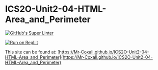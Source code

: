 # ICS2O-Unit2-04-HTML-Area_and_Perimeter

[![GitHub's Super Linter](https://github.com/Mr-Coxall/ICS2O-Unit2-04-HTML-Area_and_Perimeter/workflows/GitHub's%20Super%20Linter/badge.svg)](https://github.com/Mr-Coxall/ICS2O-Unit2-04-HTML-Area_and_Perimeter/actions)

[![Run on Repl.it](https://repl.it/badge/github/Mr-Coxall/ICS2O-Unit2-04-HTML-Area_and_Perimeter)](https://repl.it/github/Mr-Coxall/ICS2O-Unit2-04-HTML-Area_and_Perimeter)

This site can be found at: [https://Mr-Coxall.github.io/ICS2O-Unit2-04-HTML-Area_and_Perimeter](https://Mr-Coxall.github.io/ICS2O-Unit2-04-HTML-Area_and_Perimeter)